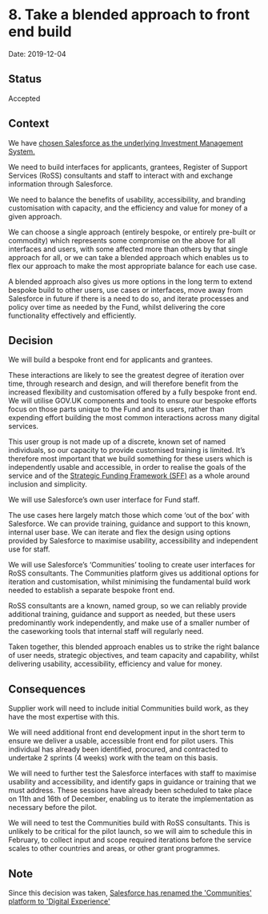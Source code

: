 # 8. Take a blended approach to front end build

Date: 2019-12-04

## Status

Accepted

## Context

We have [chosen Salesforce as the underlying Investment Management System.](https://github.com/heritagefund/decision-records/blob/master/product/004-use-Salesforce-investment-management.md) 

We need to build interfaces for applicants, grantees, Register of Support Services (RoSS) consultants and staff to interact with and exchange information through Salesforce.  

We need to balance the benefits of usability, accessibility, and branding customisation with capacity, and the efficiency and value for money of a given approach.  

We can choose a single approach (entirely bespoke, or entirely pre-built or commodity) which represents some compromise on the above for all interfaces and users, with some affected more than others by that single approach for all, or we can take a blended approach which enables us to flex our approach to make the most appropriate balance for each use case.  

A blended approach also gives us more options in the long term to extend bespoke build to other users, use cases or interfaces, move away from Salesforce in future if there is a need to do so, and iterate processes and policy over time as needed by the Fund, whilst delivering the core functionality effectively and efficiently. 


## Decision

We will build a bespoke front end for applicants and grantees.  

These interactions are likely to see the greatest degree of iteration over time, through research and design, and will therefore benefit from the increased flexibility and customisation offered by a fully bespoke front end. We will utilise GOV.UK components and tools to ensure our bespoke efforts focus on those parts unique to the Fund and its users, rather than expending effort building the most common interactions across many digital services.  

This user group is not made up of a discrete, known set of named individuals, so our capacity to provide customised training is limited. It’s therefore most important that we build something for these users which is independently usable and accessible, in order to realise the goals of the service and of the [Strategic Funding Framework (SFF)](https://www.heritagefund.org.uk/about/strategic-funding-framework-2019-2024) as a whole around inclusion and simplicity.  

We will use Salesforce’s own user interface for Fund staff.  

The use cases here largely match those which come ‘out of the box’ with Salesforce. We can provide training, guidance and support to this known, internal user base. We can iterate and flex the design using options provided by Salesforce to maximise usability, accessibility and independent use for staff.  

We will use Salesforce’s ‘Communities’ tooling to create user interfaces for RoSS consultants. The Communities platform gives us additional options for iteration and customisation, whilst minimising the fundamental build work needed to establish a separate bespoke front end. 

RoSS consultants are a known, named group, so we can reliably provide additional training, guidance and support as needed, but these users predominantly work independently, and make use of a smaller number of the caseworking tools that internal staff will regularly need.  

Taken together, this blended approach enables us to strike the right balance of user needs, strategic objectives, and team capacity and capability, whilst delivering usability, accessibility, efficiency and value for money.   

## Consequences

Supplier work will need to include initial Communities build work, as they have the most expertise with this.  

We will need additional front end development input in the short term to ensure we deliver a usable, accessible front end for pilot users. This individual has already been identified, procured, and contracted to undertake 2 sprints (4 weeks) work with the team on this basis.  

We will need to further test the Salesforce interfaces with staff to maximise usability and accessibility, and identify gaps in guidance or training that we must address. These sessions have already been scheduled to take place on 11th and 16th of December, enabling us to iterate the implementation as necessary before the pilot.  

We will need to test the Communities build with RoSS consultants. This is unlikely to be critical for the pilot launch, so we will aim to schedule this in February, to collect input and scope required iterations before the service scales to other countries and areas, or other grant programmes.  

## Note
Since this decision was taken, [Salesforce has renamed the 'Communities' platform to 'Digital Experience'](https://help.salesforce.com/articleView?id=000356227&language=en_US&mode=1&type=1)
